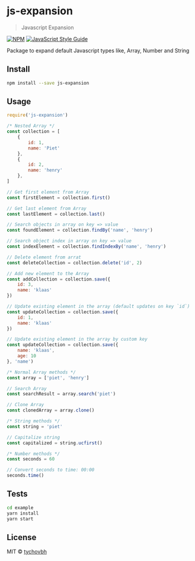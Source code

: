 # js-expansion

> Javascript Expansion

[![NPM](https://img.shields.io/npm/v/js-expansion.svg)](https://www.npmjs.com/package/js-expansion) [![JavaScript Style Guide](https://img.shields.io/badge/code_style-standard-brightgreen.svg)](https://standardjs.com)


Package to expand default Javascript types like, Array, Number and String

## Install

```bash
npm install --save js-expansion
```

## Usage

```jsx
require('js-expansion')

/* Nested Array */
const collection = [
    {
        id: 1,
        name: 'Piet'
    },
    {
        id: 2,
        name: 'henry'
    },
]

// Get first element from Array
const firstElement = collection.first()

// Get last element from Array
const lastElement = collection.last()

// Search objects in array on key => value
const foundElement = collection.findBy('name', 'henry')

// Search object index in array on key => value
const indexElement = collection.findIndexBy('name', 'henry')

// Delete element from arrat
const deleteCollection = collection.delete('id', 2)

// Add new element to the Array
const addCollection = collection.save({
    id: 3,
    name: 'klaas'
})

// Update existing element in the array (default updates on key `id`)
const updateCollection = collection.save({
    id: 1,
    name: 'klaas'
})

// Update existing element in the array by custom key
const updateCollection = collection.save({
    name: 'klaas',
    age: 10
}, 'name')

/* Normal Array methods */
const array = ['piet', 'henry']

// Search Array
const searchResult = array.search('piet')

// Clone Array
const clonedArray = array.clone()

/* String methods */
const string = 'piet'

// Capitalize string
const capitalized = string.ucfirst()

/* Number methods */ 
const seconds = 60

// Convert seconds to time: 00:00
seconds.time()
```

## Tests
```bash
cd example
yarn install
yarn start
```


## License

MIT © [tychovbh](https://github.com/tychovbh)
